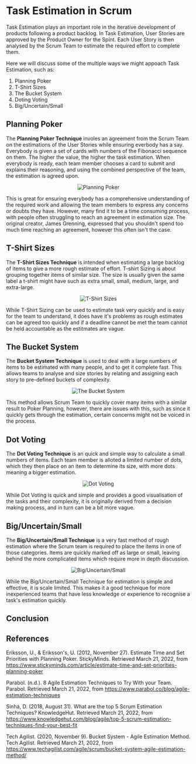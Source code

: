 # Task Estimation in Scrum
Task Estimation plays an important role in the iterative development of products following a product backlog. 
In Task Estimation, User Stories are approved by the Product Owner for the Spint. Each User Story is then analysed by the Scrum Team to estimate the required effort to complete them.

 Here we will discuss some of the multiple ways we might appoach Task Estimation, such as:
 1. Planning Poker
 2. T-Shirt Sizes
 3. The Bucket System
 4. Doting Voting
 5. Big/Uncertain/Small
 
## Planning Poker
The **Planning Poker Technique** involes an agreement from the Scrum Team on the estimations of the User Stories while ensuring everbody has a say. Everybody is given a set of cards with numbers of the Fibonacci sequence on them. The higher the value, the higher the task estimation. When everybody is ready, each team member chooses a card to submit and explains their reasoning, and using the combined perspective of the team, the estimation is agreed upon.

<p  align="center">
    <img alt="Planning Poker" src="https://blog.boguszewski.net/wp-content/uploads/2017/03/xestymation.png.pagespeed.ic.kqSPl7RUlX.png"> </img>
</p>

This is great for ensuring everybody has a comprehensive understanding of the required work and allowing the team members to express any concerns or doubts they have. However, many find it to be a time consuming process, with people often struggling to reach an agreement in estimation size. The original creator, James Grenning, expressed that you shouldn't spend too much time reaching an agreement, however this often isn't the case.

## T-Shirt Sizes
The **T-Shirt Sizes Technique** is intended when estimating a large backlog of items to give a more rough estimate of effort. T-shirt Sizing is about grouping together items of similar size. The size is usually given the same label a t-shirt might have such as extra small, small, medium, large, and extra-large.

<p  align="center">
    <img alt="T-Shirt Sizes" src="https://pmtips.xyz/storage/2020/05/t-shirt-size-effort-estimation.jpg"> </img>
</p>

While T-Shirt Sizing can be used to estimate task very quickly and is easy for the team to understand, it does have it's problems as rough estimates can be agreed too quickly and if a deadline cannot be met the team cannot be held accountable as the estitmates are vague.

## The Bucket System
The **Bucket System Technique** is used to deal with a large numbers of items to be estimated with many people, and to get it complete fast. This allows teams to analyse and size stories by relating and assigning each story to pre-defined buckets of complexity.

<p  align="center">
    <img alt="The Bucket System" src="https://architechwpblobstorage.blob.core.windows.net/media/2020/09/Agilebucket-01-1-1-1024x717.png"> </img>
</p>

This method allows Scrum Team to quickly cover many items with a similar result to Poker Planning, however, there are issues with this, such as since it quickly gets through the estimation, certain concerns might not be voiced in the process.


## Dot Voting
The **Dot Voting Technique** is an quick and simple way to calculate a small numbers of items. Each team member is alloted a limited number of dots, which they then place on an item to determine its size, with more dots meaning a bigger estimation.

<p  align="center">
    <img alt="Dot Voting" src="https://miro.medium.com/max/1400/0*AHaN2wuvbd19U7iB.jpg"> </img>
</p>

While Dot Voting is quick and simple and provides a good visualisation of the tasks and their complexity, it is originally derived from a decision making process, and in turn can be a bit more vague.

## Big/Uncertain/Small
The **Big/Uncertain/Small Technique** is a very fast method of rough estimation where the Scrum team is required to place the items in one of those categories. Items are quickly marked off as large or small, leaving behind the more complicated items which require more in depth discussion.

<p  align="center">
    <img alt="Big/Uncertain/Small" src="https://www.parabol.co/wp-content/uploads/2021/10/Big-Uncertain-Small-Agile-Estimation-Technique-1.png"> </img>
</p>

While the Big/Uncertain/Small Technique for estimation is simple and effective, it is scale limited. This makes it a good technique for more inexperienced teams that have less knowledge or experience to recognise a task's estimation quickly.


## Conclusion



## References
Eriksson, U., & Eriksson's, U. (2012, November 27). Estimate Time and Set Priorities with Planning Poker. StickyMinds. Retrieved March 21, 2022, from https://www.stickyminds.com/article/estimate-time-and-set-priorities-planning-poker

Parabol. (n.d.). 8 Agile Estimation Techniques to Try With your Team. Parabol. Retrieved March 21, 2022, from https://www.parabol.co/blog/agile-estimation-techniques

Sinha, D. (2018, August 31). What are the top 5 Scrum Estimation Techniques? KnowledgeHut. Retrieved March 21, 2022, from https://www.knowledgehut.com/blog/agile/top-5-scrum-estimation-techniques-find-your-best-fit

Tech Agilist. (2020, November 9). Bucket System - Agile Estimation Method. Tech Agilist. Retrieved March 21, 2022, from https://www.techagilist.com/agile/scrum/bucket-system-agile-estimation-method/
